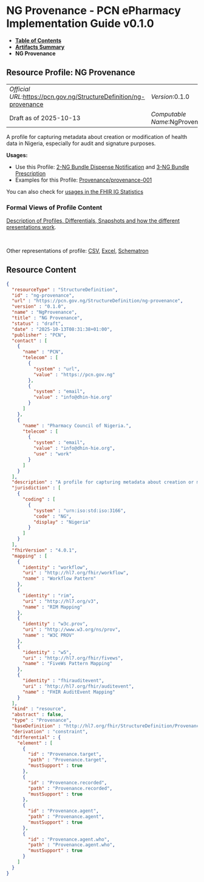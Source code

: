 # NG Provenance - PCN ePharmacy Implementation Guide v0.1.0

* [**Table of Contents**](toc.md)
* [**Artifacts Summary**](artifacts.md)
* **NG Provenance**

## Resource Profile: NG Provenance 

| | |
| :--- | :--- |
| *Official URL*:https://pcn.gov.ng/StructureDefinition/ng-provenance | *Version*:0.1.0 |
| Draft as of 2025-10-13 | *Computable Name*:NgProvenance |

 
A profile for capturing metadata about creation or modification of health data in Nigeria, especially for audit and signature purposes. 

**Usages:**

* Use this Profile: [2-NG Bundle Dispense Notification](StructureDefinition-ng-dispense-notification-bundle.md) and [3-NG Bundle Prescription](StructureDefinition-ng-prescription-bundle.md)
* Examples for this Profile: [Provenance/provenance-001](Provenance-provenance-001.md)

You can also check for [usages in the FHIR IG Statistics](https://packages2.fhir.org/xig/ePharmacyIG|current/StructureDefinition/ng-provenance)

### Formal Views of Profile Content

 [Description of Profiles, Differentials, Snapshots and how the different presentations work](http://build.fhir.org/ig/FHIR/ig-guidance/readingIgs.html#structure-definitions). 

 

Other representations of profile: [CSV](StructureDefinition-ng-provenance.csv), [Excel](StructureDefinition-ng-provenance.xlsx), [Schematron](StructureDefinition-ng-provenance.sch) 



## Resource Content

```json
{
  "resourceType" : "StructureDefinition",
  "id" : "ng-provenance",
  "url" : "https://pcn.gov.ng/StructureDefinition/ng-provenance",
  "version" : "0.1.0",
  "name" : "NgProvenance",
  "title" : "NG Provenance",
  "status" : "draft",
  "date" : "2025-10-13T08:31:38+01:00",
  "publisher" : "PCN",
  "contact" : [
    {
      "name" : "PCN",
      "telecom" : [
        {
          "system" : "url",
          "value" : "https://pcn.gov.ng"
        },
        {
          "system" : "email",
          "value" : "info@dhin-hie.org"
        }
      ]
    },
    {
      "name" : "Pharmacy Council of Nigeria.",
      "telecom" : [
        {
          "system" : "email",
          "value" : "info@dhin-hie.org",
          "use" : "work"
        }
      ]
    }
  ],
  "description" : "A profile for capturing metadata about creation or modification of health data in Nigeria, especially for audit and signature purposes.",
  "jurisdiction" : [
    {
      "coding" : [
        {
          "system" : "urn:iso:std:iso:3166",
          "code" : "NG",
          "display" : "Nigeria"
        }
      ]
    }
  ],
  "fhirVersion" : "4.0.1",
  "mapping" : [
    {
      "identity" : "workflow",
      "uri" : "http://hl7.org/fhir/workflow",
      "name" : "Workflow Pattern"
    },
    {
      "identity" : "rim",
      "uri" : "http://hl7.org/v3",
      "name" : "RIM Mapping"
    },
    {
      "identity" : "w3c.prov",
      "uri" : "http://www.w3.org/ns/prov",
      "name" : "W3C PROV"
    },
    {
      "identity" : "w5",
      "uri" : "http://hl7.org/fhir/fivews",
      "name" : "FiveWs Pattern Mapping"
    },
    {
      "identity" : "fhirauditevent",
      "uri" : "http://hl7.org/fhir/auditevent",
      "name" : "FHIR AuditEvent Mapping"
    }
  ],
  "kind" : "resource",
  "abstract" : false,
  "type" : "Provenance",
  "baseDefinition" : "http://hl7.org/fhir/StructureDefinition/Provenance",
  "derivation" : "constraint",
  "differential" : {
    "element" : [
      {
        "id" : "Provenance.target",
        "path" : "Provenance.target",
        "mustSupport" : true
      },
      {
        "id" : "Provenance.recorded",
        "path" : "Provenance.recorded",
        "mustSupport" : true
      },
      {
        "id" : "Provenance.agent",
        "path" : "Provenance.agent",
        "mustSupport" : true
      },
      {
        "id" : "Provenance.agent.who",
        "path" : "Provenance.agent.who",
        "mustSupport" : true
      }
    ]
  }
}

```
